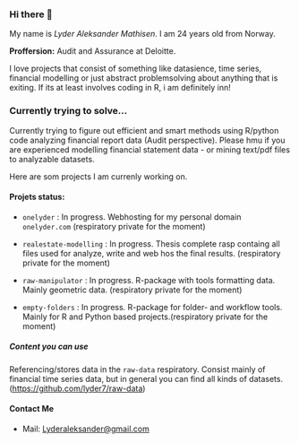 ### Hi there 👋

My name is *Lyder Aleksander Mathisen*. I am 24 years old from Norway. 

**Proffersion:** Audit and Assurance at Deloitte. 

I love projects that consist of something like datasience, time series, financial modelling or just abstract problemsolving about anything that is exiting. If its at least involves coding in R, i am definitely inn!

### Currently trying to solve...

Currently trying to figure out efficient and smart methods using R/python code analyzing financial report data (Audit perspective). Please hmu if you are experienced modelling financial statement data - or mining text/pdf files to analyzable datasets. 

Here are som projects I am currenly working on. 

#### Projets status:

* `onelyder` : In progress. Webhosting for my personal domain `onelyder.com` (respiratory private for the moment)

* `realestate-modelling` : In progress. Thesis complete rasp containg all files used for analyze, write and web hos the final results. (respiratory private for the moment)

* `raw-manipulator` : In progress. R-package with tools formatting data. Mainly geometric data. (respiratory private for the moment)

* `empty-folders` : In progress. R-package for folder- and workflow tools. Mainly for R and Python based projects.(respiratory private for the moment)

##### Content you can use 

Referencing/stores data in the `raw-data` respiratory. Consist mainly of financial time series data, but in general you can find all kinds of datasets. (https://github.com/lyder7/raw-data)

#### Contact Me


* Mail: Lyderaleksander@gmail.com





